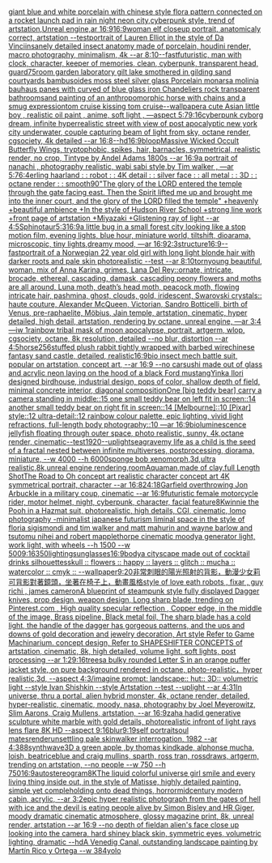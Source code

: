 [giant blue and white porcelain with chinese style flora pattern connected on a rocket launch pad in rain night neon city,cyberpunk style, trend of artstation,Unreal engine,ar 16:9](https://www.ebank.nz/aiartgenerator?category=giant%20blue%20and%20white%20porcelain%20with%20chinese%20style%20flora%20pattern%20connected%20on%20a%20rocket%20launch%20pad%20in%20rain%20night%20neon%20city%2Ccyberpunk%20style%2C%20trend%20of%20artstation%2CUnreal%20engine%2Car%2016%3A9)[16:9](https://www.ebank.nz/aiartgenerator?category=16%3A9)[woman elf closeup portrait, anatomicaly correct, artstation --test](https://www.ebank.nz/aiartgenerator?category=woman%20elf%20closeup%20portrait%2C%20anatomicaly%20correct%2C%20artstation%20--test)[portrait of Lauren Elliot in the style of Da Vinci](https://www.ebank.nz/aiartgenerator?category=portrait%20of%20Lauren%20Elliot%20in%20the%20style%20of%20Da%20Vinci)[insanely detailed insect anatomy made of porcelain, houdini render, macro photography,  minimalism, 4k --ar 8:10](https://www.ebank.nz/aiartgenerator?category=insanely%20detailed%20insect%20anatomy%20made%20of%20porcelain%2C%20houdini%20render%2C%20macro%20photography%2C%20%20minimalism%2C%204k%20--ar%208%3A10)[--fast](https://www.ebank.nz/aiartgenerator?category=--fast)[futuristic, man with clock, character, keeper of memories, clean, cyberpunk, transparent head, guard](https://www.ebank.nz/aiartgenerator?category=futuristic%2C%20man%20with%20clock%2C%20character%2C%20keeper%20of%20memories%2C%20clean%2C%20cyberpunk%2C%20transparent%20head%2C%20guard)[75](https://www.ebank.nz/aiartgenerator?category=75)[room garden laboratory  gilt lake  smothered in gilding sand courtyards bambusoides moss steel silver glass  Porcelain monarsa molinia bauhaus panes with  curved of blue glass iron Chandeliers  rock transparent bathroom](https://www.ebank.nz/aiartgenerator?category=room%20garden%20laboratory%20%20gilt%20lake%20%20smothered%20in%20gilding%20sand%20courtyards%20bambusoides%20moss%20steel%20silver%20glass%20%20Porcelain%20monarsa%20molinia%20bauhaus%20panes%20with%20%20curved%20of%20blue%20glass%20iron%20Chandeliers%20%20rock%20transparent%20bathroom)[sand painting of an anthropomorphic horse with chains and a smug expression](https://www.ebank.nz/aiartgenerator?category=sand%20painting%20of%20an%20anthropomorphic%20horse%20with%20chains%20and%20a%20smug%20expression)[tom cruise kissing tom cruise](https://www.ebank.nz/aiartgenerator?category=tom%20cruise%20kissing%20tom%20cruise)[--wallpaper](https://www.ebank.nz/aiartgenerator?category=--wallpaper)[a cute Asian little boy , realistic oil paint , anime, soft light , —aspect 5:7](https://www.ebank.nz/aiartgenerator?category=a%20cute%20Asian%20little%20boy%20%2C%20realistic%20oil%20paint%20%2C%20anime%2C%20soft%20light%20%2C%20%E2%80%94aspect%205%3A7)[9:16](https://www.ebank.nz/aiartgenerator?category=9%3A16)[cyberpunk cyborg dream, infinite hyperrealistic street with view of post apocalyptic new york city underwater, couple capturing beam of light from sky, octane render, cgsociety, 4k detailed --ar 16:8](https://www.ebank.nz/aiartgenerator?category=cyberpunk%20cyborg%20dream%2C%20infinite%20hyperrealistic%20street%20with%20view%20of%20post%20apocalyptic%20new%20york%20city%20underwater%2C%20couple%20capturing%20beam%20of%20light%20from%20sky%2C%20octane%20render%2C%20cgsociety%2C%204k%20detailed%20--ar%2016%3A8)[--hd](https://www.ebank.nz/aiartgenerator?category=--hd)[16:9](https://www.ebank.nz/aiartgenerator?category=16%3A9)[bloop](https://www.ebank.nz/aiartgenerator?category=bloop)[Massive Wicked Occult Butterfly Wings, tryptophobic, spikes, hair, barnacles, symmetrical, realistic render, no crop, Tintype by Andel Adams 1800s --ar 16:9](https://www.ebank.nz/aiartgenerator?category=Massive%20Wicked%20Occult%20Butterfly%20Wings%2C%20tryptophobic%2C%20spikes%2C%20hair%2C%20barnacles%2C%20symmetrical%2C%20realistic%20render%2C%20no%20crop%2C%20Tintype%20by%20Andel%20Adams%201800s%20--ar%2016%3A9)[a portrait of nanachi , photography realistic, wabi sabi style,by Tim walker , —ar 5:7](https://www.ebank.nz/aiartgenerator?category=a%20portrait%20of%20nanachi%20%2C%20photography%20realistic%2C%20wabi%20sabi%20style%2Cby%20Tim%20walker%20%2C%20%E2%80%94ar%205%3A7)[6:4](https://www.ebank.nz/aiartgenerator?category=6%3A4)[erling haarland : : robot : : 4K detail : : silver face : : all metal : : 3D : : octane render : : smooth](https://www.ebank.nz/aiartgenerator?category=erling%20haarland%20%3A%20%3A%20robot%20%3A%20%3A%204K%20detail%20%3A%20%3A%20silver%20face%20%3A%20%3A%20all%20metal%20%3A%20%3A%203D%20%3A%20%3A%20octane%20render%20%3A%20%3A%20smooth)[90](https://www.ebank.nz/aiartgenerator?category=90)["The glory of the LORD entered the temple through the gate facing east. Then the Spirit lifted me up and brought me into the inner court, and the glory of the LORD filled the temple" +heavenly +beautiful ambience +In the style of Hudson River School +strong line work +front page of artstation +Miyazaki +Glistening ray of light --ar 4:5](https://www.ebank.nz/aiartgenerator?category=%22The%20glory%20of%20the%20LORD%20entered%20the%20temple%20through%20the%20gate%20facing%20east.%20Then%20the%20Spirit%20lifted%20me%20up%20and%20brought%20me%20into%20the%20inner%20court%2C%20and%20the%20glory%20of%20the%20LORD%20filled%20the%20temple%22%20%2Bheavenly%20%2Bbeautiful%20ambience%20%2BIn%20the%20style%20of%20Hudson%20River%20School%20%2Bstrong%20line%20work%20%2Bfront%20page%20of%20artstation%20%2BMiyazaki%20%2BGlistening%20ray%20of%20light%20--ar%204%3A5)[Sphinotaur](https://www.ebank.nz/aiartgenerator?category=Sphinotaur)[5:3](https://www.ebank.nz/aiartgenerator?category=5%3A3)[16:9](https://www.ebank.nz/aiartgenerator?category=16%3A9)[a little bug in a small forest city looking like a stop motion film, evening lights, blue hour, miniature world, tiltshift, dioarama, microscopic, tiny lights,dreamy mood, —ar 16:9](https://www.ebank.nz/aiartgenerator?category=a%20little%20bug%20in%20a%20small%20forest%20city%20looking%20like%20a%20stop%20motion%20film%2C%20evening%20lights%2C%20blue%20hour%2C%20miniature%20world%2C%20tiltshift%2C%20dioarama%2C%20microscopic%2C%20tiny%20lights%2Cdreamy%20mood%2C%20%E2%80%94ar%2016%3A9)[2:3](https://www.ebank.nz/aiartgenerator?category=2%3A3)[structure](https://www.ebank.nz/aiartgenerator?category=structure)[16:9](https://www.ebank.nz/aiartgenerator?category=16%3A9)[--fast](https://www.ebank.nz/aiartgenerator?category=--fast)[portrait of a Norwegian 22 year old girl with long light blonde hair with darker roots and pale skin photorealistic --test --ar 8:10](https://www.ebank.nz/aiartgenerator?category=portrait%20of%20a%20Norwegian%2022%20year%20old%20girl%20with%20long%20light%20blonde%20hair%20with%20darker%20roots%20and%20pale%20skin%20photorealistic%20--test%20--ar%208%3A10)[torn](https://www.ebank.nz/aiartgenerator?category=torn)[young beautiful, woman, mix of Anna Karina, grimes, Lana Del Rey::ornate, intricate, brocade, ethereal, cascading, damask, cascading peony flowers and moths are all around, Luna moth, death’s head moth, peacock moth, flowing intricate hair, pashmina, ghost, clouds, gold, iridescent, Swarovski crystals:: haute couture, Alexander McQueen, Victorian, Sandro Botticelli, birth of Venus, pre-raphaelite, Möbius, Jain temple, artstation, cinematic, hyper detailed, high detail, artstation, rendering by octane, unreal engine, —ar 3:4 —iw 1](https://www.ebank.nz/aiartgenerator?category=young%20beautiful%2C%20woman%2C%20mix%20of%20Anna%20Karina%2C%20grimes%2C%20Lana%20Del%20Rey%3A%3Aornate%2C%20intricate%2C%20brocade%2C%20ethereal%2C%20cascading%2C%20damask%2C%20cascading%20peony%20flowers%20and%20moths%20are%20all%20around%2C%20Luna%20moth%2C%20death%E2%80%99s%20head%20moth%2C%20peacock%20moth%2C%20flowing%20intricate%20hair%2C%20pashmina%2C%20ghost%2C%20clouds%2C%20gold%2C%20iridescent%2C%20Swarovski%20crystals%3A%3A%20haute%20couture%2C%20Alexander%20McQueen%2C%20Victorian%2C%20Sandro%20Botticelli%2C%20birth%20of%20Venus%2C%20pre-raphaelite%2C%20M%C3%B6bius%2C%20Jain%20temple%2C%20artstation%2C%20cinematic%2C%20hyper%20detailed%2C%20high%20detail%2C%20artstation%2C%20rendering%20by%20octane%2C%20unreal%20engine%2C%20%E2%80%94ar%203%3A4%20%E2%80%94iw%201)[rainbow tribal mask of moon apocalypse, portrait, artgerm, wlop, cgsociety, octane, 8k resolution, detailed --no blur, distortion --ar 4:5](https://www.ebank.nz/aiartgenerator?category=rainbow%20tribal%20mask%20of%20moon%20apocalypse%2C%20portrait%2C%20artgerm%2C%20wlop%2C%20cgsociety%2C%20octane%2C%208k%20resolution%2C%20detailed%20--no%20blur%2C%20distortion%20--ar%204%3A5)[horse](https://www.ebank.nz/aiartgenerator?category=horse)[256](https://www.ebank.nz/aiartgenerator?category=256)[stuffed plush rabbit tightly wrapped with barbed wire](https://www.ebank.nz/aiartgenerator?category=stuffed%20plush%20rabbit%20tightly%20wrapped%20with%20barbed%20wire)[chinese fantasy sand castle, detailed, realistic](https://www.ebank.nz/aiartgenerator?category=chinese%20fantasy%20sand%20castle%2C%20detailed%2C%20realistic)[16:9](https://www.ebank.nz/aiartgenerator?category=16%3A9)[bio insect mech battle suit, popular on artstation, concept art, --ar 16:9 --no car](https://www.ebank.nz/aiartgenerator?category=bio%20insect%20mech%20battle%20suit%2C%20popular%20on%20artstation%2C%20concept%20art%2C%20--ar%2016%3A9%20--no%20car)[sushi made out of glass and acrylic neon laying on the hood of a black Ford mustang](https://www.ebank.nz/aiartgenerator?category=sushi%20made%20out%20of%20glass%20and%20acrylic%20neon%20laying%20on%20the%20hood%20of%20a%20black%20Ford%20mustang)[Yinka Ilori designed birdhouse, industrial design, pops of color, shallow depth of field, minimal concrete interior, diagonal composition](https://www.ebank.nz/aiartgenerator?category=Yinka%20Ilori%20designed%20birdhouse%2C%20industrial%20design%2C%20pops%20of%20color%2C%20shallow%20depth%20of%20field%2C%20minimal%20concrete%20interior%2C%20diagonal%20composition)[One [big teddy bear] carry a camera standing in middle::15 one small teddy bear on left fit in screen::14 another small teddy bear on right fit in screen::14 [Melbourne]::10 [Pixar] style::12 ultra-detail::12 rainbow colour palette, epic lighting, vivid light refractions, full-length body photography::10 —ar 16:9](https://www.ebank.nz/aiartgenerator?category=One%20%5Bbig%20teddy%20bear%5D%20carry%20a%20camera%20standing%20in%20middle%3A%3A15%20one%20small%20teddy%20bear%20on%20left%20fit%20in%20screen%3A%3A14%20another%20small%20teddy%20bear%20on%20right%20fit%20in%20screen%3A%3A14%20%5BMelbourne%5D%3A%3A10%20%5BPixar%5D%20style%3A%3A12%20ultra-detail%3A%3A12%20rainbow%20colour%20palette%2C%20epic%20lighting%2C%20vivid%20light%20refractions%2C%20full-length%20body%20photography%3A%3A10%20%E2%80%94ar%2016%3A9)[bioluminescence jellyfish floating through outer space, photo realistic, sunny, 4k,octane render, cinematic](https://www.ebank.nz/aiartgenerator?category=bioluminescence%20jellyfish%20floating%20through%20outer%20space%2C%20photo%20realistic%2C%20sunny%2C%204k%2Coctane%20render%2C%20cinematic)[--test](https://www.ebank.nz/aiartgenerator?category=--test)[1920](https://www.ebank.nz/aiartgenerator?category=1920)[--uplight](https://www.ebank.nz/aiartgenerator?category=--uplight)[seagrave](https://www.ebank.nz/aiartgenerator?category=seagrave)[my life as a child is the seed of a fractal nested between infinite multiverses, postprocessing, diorama, miniature, --w 4000 --h 6000](https://www.ebank.nz/aiartgenerator?category=my%20life%20as%20a%20child%20is%20the%20seed%20of%20a%20fractal%20nested%20between%20infinite%20multiverses%2C%20postprocessing%2C%20diorama%2C%20miniature%2C%20--w%204000%20--h%206000)[sponge bob xenomorph,3d,ultra realistic,8k,unreal engine rendering,](https://www.ebank.nz/aiartgenerator?category=sponge%20bob%20xenomorph%2C3d%2Cultra%20realistic%2C8k%2Cunreal%20engine%20rendering%2C)[room](https://www.ebank.nz/aiartgenerator?category=room)[Aquaman,made of clay,full Length Shot](https://www.ebank.nz/aiartgenerator?category=Aquaman%2Cmade%20of%20clay%2Cfull%20Length%20Shot)[The Road to Oh concept art realistic character concept art 4K symmetrical portrait, character --ar 16:8](https://www.ebank.nz/aiartgenerator?category=The%20Road%20to%20Oh%20concept%20art%20realistic%20character%20concept%20art%204K%20symmetrical%20portrait%2C%20character%20--ar%2016%3A8)[24:18](https://www.ebank.nz/aiartgenerator?category=24%3A18)[Garfield overthrowing Jon Arbuckle in a military coup, cinematic --ar 16:9](https://www.ebank.nz/aiartgenerator?category=Garfield%20overthrowing%20Jon%20Arbuckle%20in%20a%20military%20coup%2C%20cinematic%20--ar%2016%3A9)[futuristic  female motorcycle rider, motor helmet, night, cyberpunk, character, facial feature](https://www.ebank.nz/aiartgenerator?category=futuristic%20%20female%20motorcycle%20rider%2C%20motor%20helmet%2C%20night%2C%20cyberpunk%2C%20character%2C%20facial%20feature)[8K](https://www.ebank.nz/aiartgenerator?category=8K)[winnie the Pooh in a Hazmat suit, photorealistic, high details, CGI, cinematic, lomo photography -](https://www.ebank.nz/aiartgenerator?category=winnie%20the%20Pooh%20in%20a%20Hazmat%20suit%2C%20photorealistic%2C%20high%20details%2C%20CGI%2C%20cinematic%2C%20lomo%20photography%20-)[minimalist japanese futurism liminal space in the style of floria sigismondi and tim walker and matt mahurin and wayne barlow and tsutomu nihei and robert mapplethorpe cinematic moody](https://www.ebank.nz/aiartgenerator?category=minimalist%20japanese%20futurism%20liminal%20space%20in%20the%20style%20of%20floria%20sigismondi%20and%20tim%20walker%20and%20matt%20mahurin%20and%20wayne%20barlow%20and%20tsutomu%20nihei%20and%20robert%20mapplethorpe%20cinematic%20moody)[a generator light, work light, with wheels --h 1500 --w 500](https://www.ebank.nz/aiartgenerator?category=a%20generator%20light%2C%20work%20light%2C%20with%20wheels%20--h%201500%20--w%20500)[9:16](https://www.ebank.nz/aiartgenerator?category=9%3A16)[350](https://www.ebank.nz/aiartgenerator?category=350)[lighting](https://www.ebank.nz/aiartgenerator?category=lighting)[sunglasses](https://www.ebank.nz/aiartgenerator?category=sunglasses)[16:9](https://www.ebank.nz/aiartgenerator?category=16%3A9)[body](https://www.ebank.nz/aiartgenerator?category=body)[a cityscape made out of cocktail drinks silhouettes](https://www.ebank.nz/aiartgenerator?category=a%20cityscape%20made%20out%20of%20cocktail%20drinks%20silhouettes)[skull :: flowers :: happy :: layers :: glitch :: mucha :: watercolor :: cmyk :: --wallpaper](https://www.ebank.nz/aiartgenerator?category=skull%20%3A%3A%20flowers%20%3A%3A%20happy%20%3A%3A%20layers%20%3A%3A%20glitch%20%3A%3A%20mucha%20%3A%3A%20watercolor%20%3A%3A%20cmyk%20%3A%3A%20--wallpaper)[9:20](https://www.ebank.nz/aiartgenerator?category=9%3A20)[非常刺眼的陽光照射的背影，動漫少女莉可背影對著鏡頭，坐著在椅子上，動畫風格](https://www.ebank.nz/aiartgenerator?category=%E9%9D%9E%E5%B8%B8%E5%88%BA%E7%9C%BC%E7%9A%84%E9%99%BD%E5%85%89%E7%85%A7%E5%B0%84%E7%9A%84%E8%83%8C%E5%BD%B1%EF%BC%8C%E5%8B%95%E6%BC%AB%E5%B0%91%E5%A5%B3%E8%8E%89%E5%8F%AF%E8%83%8C%E5%BD%B1%E5%B0%8D%E8%91%97%E9%8F%A1%E9%A0%AD%EF%BC%8C%E5%9D%90%E8%91%97%E5%9C%A8%E6%A4%85%E5%AD%90%E4%B8%8A%EF%BC%8C%E5%8B%95%E7%95%AB%E9%A2%A8%E6%A0%BC)[style of love eath robots , fixar , guy richi , james cameron](https://www.ebank.nz/aiartgenerator?category=style%20of%20love%20eath%20robots%20%2C%20fixar%20%2C%20guy%20richi%20%2C%20james%20cameron)[A blueprint of steampunk style fully displayed Dagger knives, prop design, weapon design, Long sharp blade,  trending on Pinterest.com  , High quality specular reflection ,  Copper  edge, in the middle of the image, Brass pipeline,  Black metal foil,  The sharp blade has a cold light, the handle of the dagger has gorgeous patterns, and the ups and downs of gold decoration and jewelry decoration, Art style Refer to Game Machinarium.  concept design, Refer to SHAPESHIFTER CONCEPTS  of artstation, cinematic,  8k, high detailed,  volume light,  soft lights,  post processing    --ar 1:2](https://www.ebank.nz/aiartgenerator?category=A%20blueprint%20of%20steampunk%20style%20fully%20displayed%20Dagger%20knives%2C%20prop%20design%2C%20weapon%20design%2C%20Long%20sharp%20blade%2C%20%20trending%20on%20Pinterest.com%20%20%2C%20High%20quality%20specular%20reflection%20%2C%20%20Copper%20%20edge%2C%20in%20the%20middle%20of%20the%20image%2C%20Brass%20pipeline%2C%20%20Black%20metal%20foil%2C%20%20The%20sharp%20blade%20has%20a%20cold%20light%2C%20the%20handle%20of%20the%20dagger%20has%20gorgeous%20patterns%2C%20and%20the%20ups%20and%20downs%20of%20gold%20decoration%20and%20jewelry%20decoration%2C%20Art%20style%20Refer%20to%20Game%20Machinarium.%20%20concept%20design%2C%20Refer%20to%20SHAPESHIFTER%20CONCEPTS%20%20of%20artstation%2C%20cinematic%2C%20%208k%2C%20high%20detailed%2C%20%20volume%20light%2C%20%20soft%20lights%2C%20%20post%20processing%20%20%20%20--ar%201%3A2)[9:16](https://www.ebank.nz/aiartgenerator?category=9%3A16)[trees](https://www.ebank.nz/aiartgenerator?category=trees)[a bulky rounded Letter S in an orange puffer jacket style, on pure background rendered in octane, photo-realistic，hyper realistic,3d, --aspect 4:3](https://www.ebank.nz/aiartgenerator?category=a%20bulky%20rounded%20Letter%20S%20in%20an%20orange%20puffer%20jacket%20style%2C%20on%20pure%20background%20rendered%20in%20octane%2C%20photo-realistic%EF%BC%8Chyper%20realistic%2C3d%2C%20--aspect%204%3A3)[/imagine prompt: landscape:: hut:: 3D:: volumetric light --style Ivan Shishkin --style Artstation --test --uplight --ar 4:3](https://www.ebank.nz/aiartgenerator?category=/imagine%20prompt%3A%20landscape%3A%3A%20hut%3A%3A%203D%3A%3A%20volumetric%20light%20--style%20Ivan%20Shishkin%20--style%20Artstation%20--test%20--uplight%20--ar%204%3A3)[1](https://www.ebank.nz/aiartgenerator?category=1)[In universe, thru a portal, alien hybrid monster, 4k, octane render, detailed, hyper-realistic, cinematic, moody, nasa, photography by Joel Meyerowitz, Slim Aarons, Craig Mullens, artstation, --ar 16:9](https://www.ebank.nz/aiartgenerator?category=In%20universe%2C%20thru%20a%20portal%2C%20alien%20hybrid%20monster%2C%204k%2C%20octane%20render%2C%20detailed%2C%20hyper-realistic%2C%20cinematic%2C%20moody%2C%20nasa%2C%20photography%20by%20Joel%20Meyerowitz%2C%20Slim%20Aarons%2C%20Craig%20Mullens%2C%20artstation%2C%20--ar%2016%3A9)[zaha hadid generative sculpture white marble with gold details, photorealistic infront of light rays lens flare 8K HD --aspect 9:16](https://www.ebank.nz/aiartgenerator?category=zaha%20hadid%20generative%20sculpture%20white%20marble%20with%20gold%20details%2C%20photorealistic%20infront%20of%20light%20rays%20lens%20flare%208K%20HD%20--aspect%209%3A16)[blur](https://www.ebank.nz/aiartgenerator?category=blur)[9:19](https://www.ebank.nz/aiartgenerator?category=9%3A19)[self portrait](https://www.ebank.nz/aiartgenerator?category=self%20portrait)[soul mates](https://www.ebank.nz/aiartgenerator?category=soul%20mates)[render](https://www.ebank.nz/aiartgenerator?category=render)[unsettling pale skinwalker interrogation, 1982 --ar 4:3](https://www.ebank.nz/aiartgenerator?category=unsettling%20pale%20skinwalker%20interrogation%2C%201982%20--ar%204%3A3)[88](https://www.ebank.nz/aiartgenerator?category=88)[synthwave](https://www.ebank.nz/aiartgenerator?category=synthwave)[3D a green apple ,by thomas kindkade, alphonse mucha, loish, beatriceblue and craig mullins, sparth, ross tran, rossdraws, artgerm, trending on artstation, --no people --w 750 --h 750](https://www.ebank.nz/aiartgenerator?category=3D%20a%20green%20apple%20%2Cby%20thomas%20kindkade%2C%20alphonse%20mucha%2C%20loish%2C%20beatriceblue%20and%20craig%20mullins%2C%20sparth%2C%20ross%20tran%2C%20rossdraws%2C%20artgerm%2C%20trending%20on%20artstation%2C%20--no%20people%20--w%20750%20--h%20750)[16:9](https://www.ebank.nz/aiartgenerator?category=16%3A9)[autostereogram](https://www.ebank.nz/aiartgenerator?category=autostereogram)[8K](https://www.ebank.nz/aiartgenerator?category=8K)[The liquid colorful universe girl smile and every living thing inside out, in the style of Matisse, highly detailed painting, simple yet comple](https://www.ebank.nz/aiartgenerator?category=The%20liquid%20colorful%20universe%20girl%20smile%20and%20every%20living%20thing%20inside%20out%2C%20in%20the%20style%20of%20Matisse%2C%20highly%20detailed%20painting%2C%20simple%20yet%20comple)[holding onto dead things, horror](https://www.ebank.nz/aiartgenerator?category=holding%20onto%20dead%20things%2C%20horror)[midcentury modern cabin, acrylic, --ar 3:2](https://www.ebank.nz/aiartgenerator?category=midcentury%20modern%20cabin%2C%20acrylic%2C%20--ar%203%3A2)[epic hyper realistic photograph from the gates of hell with ice and the devil is eating people alive by Simon Bisley and HR Giger, moody dramatic cinematic atmosphere, glossy magazine print, 8k, unreal render, artstation --ar 16:9 --no depth of field](https://www.ebank.nz/aiartgenerator?category=epic%20hyper%20realistic%20photograph%20from%20the%20gates%20of%20hell%20with%20ice%20and%20the%20devil%20is%20eating%20people%20alive%20by%20Simon%20Bisley%20and%20HR%20Giger%2C%20moody%20dramatic%20cinematic%20atmosphere%2C%20glossy%20magazine%20print%2C%208k%2C%20unreal%20render%2C%20artstation%20--ar%2016%3A9%20--no%20depth%20of%20field)[an alien's face close up looking into the camera, hard shiney black skin, symmetric eyes, volumetric lighting, dramatic --hd](https://www.ebank.nz/aiartgenerator?category=an%20alien%27s%20face%20close%20up%20looking%20into%20the%20camera%2C%20hard%20shiney%20black%20skin%2C%20symmetric%20eyes%2C%20volumetric%20lighting%2C%20dramatic%20--hd)[A Venedig Canal, outstanding landscape painting by Martín Rico y Ortega  --w 384](https://www.ebank.nz/aiartgenerator?category=A%20Venedig%20Canal%2C%20outstanding%20landscape%20painting%20by%20Mart%C3%ADn%20Rico%20y%20Ortega%20%20--w%20384)[yolo](https://www.ebank.nz/aiartgenerator?category=yolo)